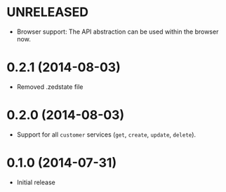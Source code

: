 # UNRELEASED

  * Browser support: The API abstraction can be used within the browser now.

# 0.2.1 (2014-08-03)

  * Removed .zedstate file

# 0.2.0 (2014-08-03)

  * Support for all `customer` services (`get`, `create`, `update`, `delete`).

# 0.1.0 (2014-07-31)

  * Initial release
